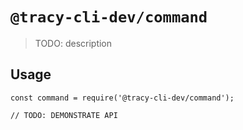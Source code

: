# `@tracy-cli-dev/command`

> TODO: description

## Usage

```
const command = require('@tracy-cli-dev/command');

// TODO: DEMONSTRATE API
```
